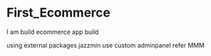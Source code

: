 # First_Ecommerce
I am  build ecommerce app build

using external packages
jazzmin use custom adminpanel
refer MMM

